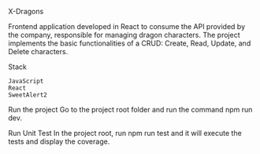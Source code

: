 X-Dragons

Frontend application developed in React to consume the API provided by the company, responsible for managing dragon characters.
The project implements the basic functionalities of a CRUD: Create, Read, Update, and Delete characters.

Stack

    JavaScript
    React
    SweetAlert2

Run the project
Go to the project root folder and run the command npm run dev.

Run Unit Test
In the project root, run npm run test and it will execute the tests and display the coverage.
